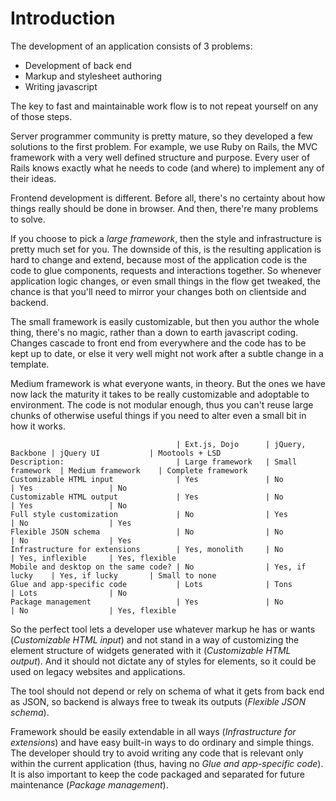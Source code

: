 # Introduction

The development of an application consists of 3 problems:

  * Development of back end
  * Markup and stylesheet authoring
  * Writing javascript 
  
The key to fast and maintainable work flow is to not repeat yourself on any of those steps. 

Server programmer community is pretty mature, so they developed a few solutions to the first problem. For example, we use Ruby on Rails, the MVC framework with a very well defined structure and purpose. Every user of Rails knows exactly what he needs to code (and where) to implement any of their ideas.

Frontend development is different. Before all, there's no certainty about how things really should be done in browser. And then, there're many problems to solve.

  
If you choose to pick a *large framework*, then the style and infrastructure is pretty much set for you. The downside of this, is the resulting application is hard to change and extend, because most of the application code is the code to glue components, requests and interactions together. So whenever application logic changes, or even small things in the flow get tweaked, the chance is that you'll need to mirror your changes both on clientside and backend.

The small framework is easily customizable, but then you author the whole thing, there's no magic, rather than a down to earth javascript coding. Changes cascade to front end from everywhere and the code has to be kept up to date, or else it very well might not work after a subtle change in a template.

Medium framework is what everyone wants, in theory. But the ones we have now lack the maturity it takes to be really customizable and adoptable to environment. The code is not modular enough, thus you can't reuse large chunks of otherwise useful things if you need to alter even a small bit in how it works.


                                         | Ext.js, Dojo      | jQuery, Backbone | jQuery UI           | Mootools + LSD
    Description:                         | Large framework   | Small framework  | Medium framework    | Complete framework
    Customizable HTML input              | Yes               | No               | Yes                 | No
    Customizable HTML output             | Yes               | No               | Yes                 | No
    Full style customization             | No                | Yes              | No                  | Yes
    Flexible JSON schema                 | No                | No               | No                  | Yes             
    Infrastructure for extensions        | Yes, monolith     | No               | Yes, inflexible     | Yes, flexible
    Mobile and desktop on the same code? | No                | Yes, if lucky    | Yes, if lucky       | Small to none
    Glue and app-specific code           | Lots              | Tons             | Lots                | No
    Package management                   | Yes               | No               | No                  | Yes, flexible
  

So the perfect tool lets a developer use whatever markup he has or wants (*Customizable HTML input*) and not stand in a way of customizing the element structure of widgets generated with it (*Customizable HTML output*). And it should not dictate any of styles for elements, so it could be used on legacy websites and applications.

The tool should not depend or rely on schema of what it gets from back end as JSON, so backend is always free to tweak its outputs (*Flexible JSON schema*). 

Framework should be easily extendable in all ways (*Infrastructure for extensions*) and have easy built-in ways to do ordinary and simple things. The developer should try to avoid writing any code that is relevant only within the current application (thus, having no *Glue and app-specific code*). It is also important to keep the code packaged and separated for future maintenance (*Package management*).
